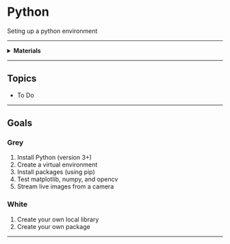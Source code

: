 # Python

Seting up a python environment

----

<details><summary><b>Materials</b></summary><p>

Contents|Description| # |Data|Link|
:-------|:----------|:-:|:--:|:--:|
Laptop||1|-|-
Camera (USB webcam or built-in)||1|-|-

</p></details>

----

## Topics

- To Do

----

## Goals

### Grey

1. Install Python (version 3+)
2. Create a virtual environment
3. Install packages (using pip)
4. Test matplotlib, numpy, and opencv
5. Stream live images from a camera

### White

1. Create your own local library
2. Create your own package

----
